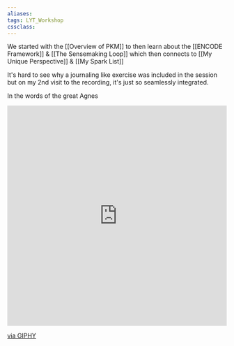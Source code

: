 ```yaml
---
aliases:
tags: LYT_Workshop 
cssclass: 
---
```


We started with the [[Overview of PKM]] to then learn about the [[ENCODE Framework]] & [[The Sensemaking Loop]] which then connects to [[My Unique Perspective]] & [[My Spark List]]

It's hard to see why a journaling like exercise was included in the session but on my 2nd visit to the recording, it's just so seamlessly integrated.

In the words of the great Agnes
<div style="width:100%;height:0;padding-bottom:100%;position:relative;"><iframe src="https://giphy.com/embed/FOT6Uugnq0nIY" width="100%" height="100%" style="position:absolute" frameBorder="0" class="giphy-embed" allowFullScreen></iframe></div><p><a href="https://giphy.com/gifs/funny-cute-little-FOT6Uugnq0nIY">via GIPHY</a></p>